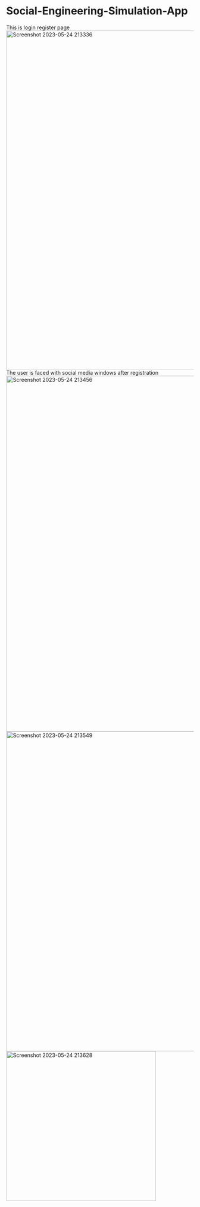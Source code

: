 # Social-Engineering-Simulation-App
This is login register page
<img width="910" alt="Screenshot 2023-05-24 213336" src="https://github.com/ElnurAliyev07/Social-Engineering-Simulation-App/assets/115114253/80e93c7e-0eae-4c8c-b790-fd800351cc19">
The user is faced with social media windows after registration
<img width="955" alt="Screenshot 2023-05-24 213456" src="https://github.com/ElnurAliyev07/Social-Engineering-Simulation-App/assets/115114253/ff4e3bb0-c570-4ee0-a126-efa54a1952dc">
<img width="859" alt="Screenshot 2023-05-24 213549" src="https://github.com/ElnurAliyev07/Social-Engineering-Simulation-App/assets/115114253/6271a282-aa13-4d65-8aac-0e47b935ffda">
<img width="402" alt="Screenshot 2023-05-24 213628" src="https://github.com/ElnurAliyev07/Social-Engineering-Simulation-App/assets/115114253/8d4d0cb5-44fb-4e6a-a916-540a52f075e4">
